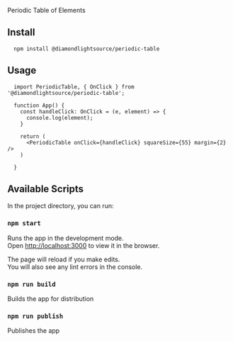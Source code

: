 Periodic Table of Elements

## Install

```
  npm install @diamondlightsource/periodic-table
```

## Usage
```tsx
  import PeriodicTable, { OnClick } from '@diamondlightsource/periodic-table';

  function App() {
    const handleClick: OnClick = (e, element) => {
      console.log(element);
    }

    return (
      <PeriodicTable onClick={handleClick} squareSize={55} margin={2} /> 
    )

  }
```

## Available Scripts

In the project directory, you can run:

### `npm start`

Runs the app in the development mode.\
Open [http://localhost:3000](http://localhost:3000) to view it in the browser.

The page will reload if you make edits.\
You will also see any lint errors in the console.

### `npm run build`

Builds the app for distribution

### `npm run publish`

Publishes the app